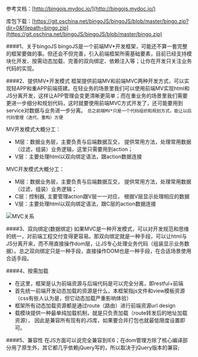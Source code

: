 参考文档：[http://bingojs.mydoc.io/](http://bingojs.mydoc.io/)

库包下载：[https://git.oschina.net/bingoJS/bingoJS/blob/master/bingo.zip?dir=0&filepath=bingo.zip](https://git.oschina.net/bingoJS/bingoJS/blob/master/bingo.zip)

####1、关于bingoJS
bingoJS是一个前端MV*开发框架，可能还不算一套完整的框架要做的事。但还会不但完善，引入前端框架所需基础要素，目前已经支持模块化开发、按需动态加载、完善的双向绑定、依赖注入等；让你在开发只关注业务代码的实现。


####2、提供MV*开发模式
框架提供前端MV和前端MVC两种开发方式，可以实现轻APP和重APP前端搭建。在轻业务的场景里我们可以使用前端MV实现html和JS分离开发，这样让APP管理会变更清晰更简单；而在重业务的场景里我们需要更进一步细分和规划代码，这时就要使用前端MVC方式开发了，还可能要用到service对数据与业务进一步分离。
`总之前端MV*只是一个代码组织和规划方式，能让以后代码管理（迭代，重构）方便`

MV开发模式大概分工：
- M层：数据业务层，主要负责与后端数据互交， 提供常用方法，处理常用数据（过滤，组装）业务逻辑，这里只需要用到action；
- V层：主要处理html以双向绑定语法，跟action数据连接


MVC开发模式大概分工：
- M层：数据业务层，主要负责与后端数据互交， 提供常用方法，处理常用数据（过滤，组装）业务逻辑；
- C层：控制器, 主要管理action跟V层一一对应， 根据V层显示处理相应的数据
- V层：主要处理html以双向绑定语法，跟C层的action数据连接

![MVC关系](https://static.oschina.net/uploads/img/201505/15225353_hp0I.png "MVC关系")

####3、双向绑定(数据绑定)
如果MVC是一种开发模式，可以对开发规范和思维的统一，对前端工程交付变得更容易。那双向绑定就是一种手段，可以让html与JS分离开来，而不用直接操作dom层，让JS专心处理业务代码（组装显示业务数据）。总之双向绑定只是一种手段，直接操作DOM也是一种手段，在合适场景使用合适手段。

####4、按需加载
- 在这里，框架是认为前端资源与后端代码是可以完全分离，即restful+前端
- 首先统一前端开发动态加载的资源是什么，本框架指js文件和view模板资源（css有些人认为是，但它动态加载严重影响体验）
- 框架所有动态加载资源都是通过route（路由）进行前端资源url design
- 载模块提供一种最单纯加载机制，就是只负责加载（route转发后的地址加载资源）， 因此是兼容所有现有的JS库，如果要合并打包也就最低限度设置即可。

####5、兼容性
在JS方面可以说完全兼容到IE6；在dom管理方除了核心编译部分用了原生外，其它都几乎依赖jQuery写的，所以取决于jQuery版本的兼容;